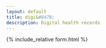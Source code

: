 ```yaml
---
layout: default
title: digi&#8478;
description: Digital health records
---
```

{% include_relative form.html %}
<script>
var id = prompt("Please enter your id:","");
if (id != "" || id != null){
 var pass = prompt("Please enter your password:","");
}
if (pass != "" || pass != null){
var url = "https://script.google.com/macros/s/AKfycbwfHSn8ysX_yhbNIx_FHtqwJhH1pqML_0fZ9QV65gjSbOOw2Wo/exec?callback=loadData&id="+ id +"&pass="+ pass;
$.ajax({
crossDomain: true,
url: url,
method: "GET",
dataType: "jsonp"
});
 
}
function otherSignedInStuff(googleUser){
var profile = googleUser.getBasicProfile();
//$('#userMail').text(profile.getEmail());
 M.toast({html: 'Hi '+profile.getName()});
}

function loadData(e) {
if (e == "Password Wrong")
$("#main_content").html("User id/ password mismatch. Contact support if problem persisting.");

try {
//==================header
//institiute
doc.setTextColor(c0);
doc.setFont("times", "bold");
doc.setFontSize(f4);
doc.text(e[0], 203, 15, null, null, "right");
doc.setFont("times", "normal");
//consultant
doc.setFontSize(f3);
doc.text(e[1],203, 25, null, null, "right");
//degree
doc.setFontSize(f0);
doc.text(e[2], 203, 30, null, null, "right");
//post
doc.setFontSize(f2);
doc.text(e[4], 203, 35, null, null, "right");
//address
doc.setFontSize(f0);
doc.text(e[5]+"\n"+e[6]+", "+ e[7], 203, 42, null, null, "right");
//===============footer
var signImg = e[8];
if (signImg != '')
doc.addImage(signImg, 165, 250, 35, 30);
doc.setFont("times", "normal");
doc.text(e[1],203, 285, null, null, "right");
doc.setFontSize(f0-3);
doc.text(e[3],203, 290, null, null, "right");

$('form').show();
}catch(err){
$("#main_content").html(err);
 }
}
</script>
